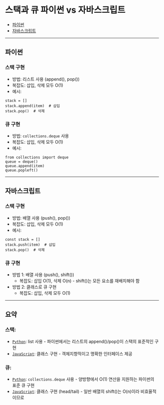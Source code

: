 # 스택과 큐 파이썬 vs 자바스크립트

- [파이썬](#파이썬)
- [자바스크립트](#자바스크립트)

-------

## 파이썬
### 스택 구현
- 방법: 리스트 사용 (append(), pop())
- 복잡도: 삽입, 삭제 모두 O(1)
- 예시: 
```
stack = []
stack.append(item)  # 삽입
stack.pop()  # 삭제
```

### 큐 구현
- 방법: `collections.deque` 사용
- 복잡도: 삽입, 삭제 모두 O(1)
- 예시: 
```
from collections import deque
queue = deque()
queue.append(item)
queue.popleft()
```

---------------------

## 자바스크립트
### 스택 구현
- 방법: 배열 사용 (push(), pop())
- 복잡도: 삽입, 삭제 모두 O(1)
- 예시: 
```
const stack = []
stack.push(item)  # 삽입
stack.pop()  # 삭제
```

### 큐 구현
- 방법 1: 배열 사용 (push(), shift())
    - 복잡도: 삽입 O(1), 삭제 O(n) - shift()는 모든 요소를 재배치해야 함
- 방법 2: 클래스로 큐 구현
    - 복잡도: 삽입, 삭제 모두 O(1)

----

## 요약
### 스택:
- [`Python`](../python/queue-list.py): list 사용 - 파이썬에서는 리스트의 append()/pop()이 스택의 표준적인 구현
- [`JavaScript`](../javascript/queue-class.js): 클래스 구현 - 객체지향적이고 명확한 인터페이스 제공

### 큐:
- [`Python`](../python/queue-deque.py): `collections.deque` 사용 - 양방향에서 O(1) 연산을 지원하는 파이썬의 표준 큐 구현
- [`JavaScript`](../javascript/queue-class.js): 클래스 구현 (head/tail) - 일반 배열의 shift()는 O(n)이라 비효율적이므로